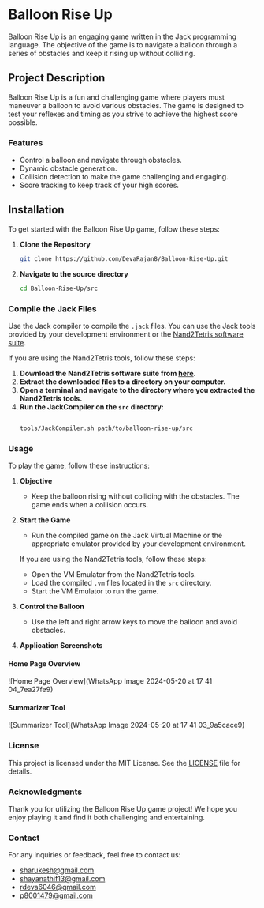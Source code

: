 # Balloon Rise Up

Balloon Rise Up is an engaging game written in the Jack programming language. The objective of the game is to navigate a balloon through a series of obstacles and keep it rising up without colliding.

## Project Description
Balloon Rise Up is a fun and challenging game where players must maneuver a balloon to avoid various obstacles. The game is designed to test your reflexes and timing as you strive to achieve the highest score possible.

### Features
- Control a balloon and navigate through obstacles.
- Dynamic obstacle generation.
- Collision detection to make the game challenging and engaging.
- Score tracking to keep track of your high scores.

## Installation
To get started with the Balloon Rise Up game, follow these steps:

1. **Clone the Repository**
   ```sh
   git clone https://github.com/DevaRajan8/Balloon-Rise-Up.git
2. **Navigate to the source directory**
   ```sh
   cd Balloon-Rise-Up/src

### Compile the Jack Files

Use the Jack compiler to compile the `.jack` files. You can use the Jack tools provided by your development environment or the [Nand2Tetris software suite](https://www.nand2tetris.org/software).

If you are using the Nand2Tetris tools, follow these steps:

1. **Download the Nand2Tetris software suite from [here](https://www.nand2tetris.org/software).**
2. **Extract the downloaded files to a directory on your computer.**
3. **Open a terminal and navigate to the directory where you extracted the Nand2Tetris tools.**
4. **Run the JackCompiler on the `src` directory:**
   ```sh
   
   tools/JackCompiler.sh path/to/balloon-rise-up/src

### Usage

To play the game, follow these instructions:

1. **Objective**
   - Keep the balloon rising without colliding with the obstacles. The game ends when a collision occurs.

2. **Start the Game**
   - Run the compiled game on the Jack Virtual Machine or the appropriate emulator provided by your development environment.
   
   If you are using the Nand2Tetris tools, follow these steps:
   - Open the VM Emulator from the Nand2Tetris tools.
   - Load the compiled `.vm` files located in the `src` directory.
   - Start the VM Emulator to run the game.

3. **Control the Balloon**
   - Use the left and right arrow keys to move the balloon and avoid obstacles.

4. **Application Screenshots**

#### Home Page Overview
![Home Page Overview](WhatsApp Image 2024-05-20 at 17 41 04_7ea27fe9)

#### Summarizer Tool
![Summarizer Tool](WhatsApp Image 2024-05-20 at 17 41 03_9a5cace9)

  
### License

This project is licensed under the MIT License. See the [LICENSE](LICENSE) file for details.

### Acknowledgments

Thank you for utilizing the Balloon Rise Up game project! We hope you enjoy playing it and find it both challenging and entertaining.

### Contact

For any inquiries or feedback, feel free to contact us:

- sharukesh@gmail.com
- shayanathif13@gmail.com
- rdeva6046@gmail.com
- p8001479@gmail.com

